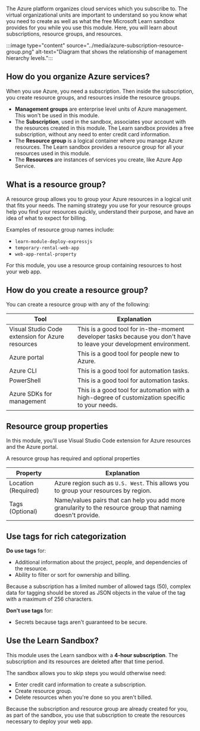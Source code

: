The Azure platform organizes cloud services which you subscribe to. The virtual organizational units are important to understand so you know what you need to create as well as what the free Microsoft Learn sandbox provides for you while you use this module. Here, you will learn about subscriptions, resource groups, and resources.

:::image type="content" source="../media/azure-subscription-resource-group.png" alt-text="Diagram that shows the relationship of management hierarchy levels.":::

## How do you organize Azure services? 

When you use Azure, you need a subscription. Then inside the subscription, you create resource groups, and resources inside the resource groups.

* **Management groups** are enterprise level units of Azure management. This won't be used in this module.
* The **Subscription**, used in the sandbox, associates your account with the resources created in this module. The Learn sandbox provides a free subscription, without any need to enter credit card information.
* The **Resource group** is a logical container where you manage Azure resources. The Learn sandbox provides a resource group for all your resources used in this module. 
* The **Resources** are instances of services you create, like Azure App Service.

## What is a resource group? 

A resource group allows you to group your Azure resources in a logical unit that fits your needs. The naming strategy you use for your resource groups help you find your resources quickly, understand their purpose, and have an idea of what to expect for billing. 

Examples of resource group names include:

* `learn-module-deploy-expressjs`
* `temporary-rental-web-app`
* `web-app-rental-property`

For this module, you use a resource group containing resources to host your web app. 

## How do you create a resource group? 

You can create a resource group with any of the following:

|Tool|Explanation|
|--|--|
|Visual Studio Code extension for Azure resources|This is a good tool for in-the-moment developer tasks because you don't have to leave your development environment.|
|Azure portal|This is a good tool for people new to Azure.|
|Azure CLI|This is a good tool for automation tasks.|
|PowerShell|This is a good tool for automation tasks.|
|Azure SDKs for management | This is a good tool for automation with a high-degree of customization specific to your needs.|

## Resource group properties

In this module, you'll use Visual Studio Code extension for Azure resources and the Azure portal.

A resource group has required and optional properties

|Property|Explanation|
|--|--|
|Location (Required)|Azure region such as `U.S. West`. This allows you to group your resources by region.|
|Tags (Optional)|Name/values pairs that can help you add more granularity to the resource group that naming doesn't provide. |

## Use tags for rich categorization

**Do use tags** for:
* Additional information about the project, people, and dependencies of the resource.
* Ability to filter or sort for ownership and billing.

Because a subscription has a limited number of allowed tags (50), complex data for tagging should be stored as JSON objects in the value of the tag with a maximum of 256 characters.


**Don't use tags** for:
* Secrets because tags aren't guaranteed to be secure. 

## Use the Learn Sandbox?

This module uses the Learn sandbox with a **4-hour subscription**. The subscription and its resources are deleted after that time period.  

The sandbox allows you to skip steps you would otherwise need:

* Enter credit card information to create a subscription.
* Create resource group.
* Delete resources when you're done so you aren't billed.

Because the subscription and resource group are already created for you, as part of the sandbox, you use that subscription to create the resources necessary to deploy your web app. 